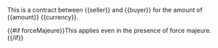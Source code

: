 This is a contract between {{seller}} and {{buyer}} for the amount of {{amount}} {{currency}}.

{{#if forceMajeure}}This applies even in the presence of force majeure.{{/if}}